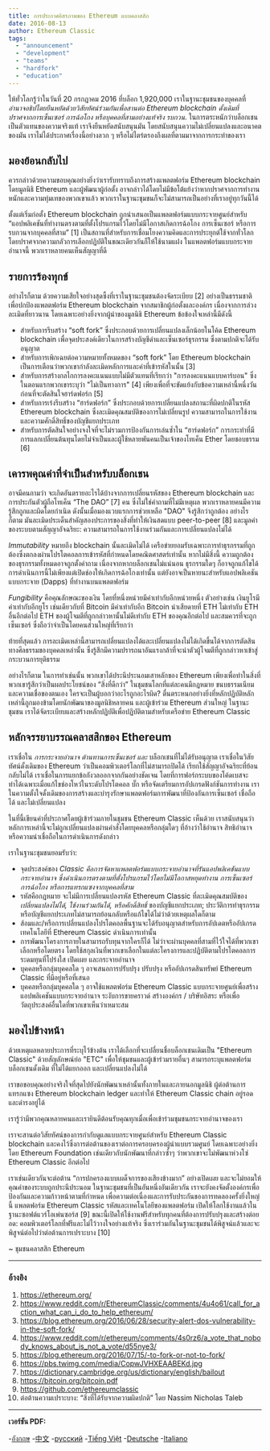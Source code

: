 ```yaml
---
title: การประกาศอิสรภาพของ Ethereum แบบคลาสสิก
date: 2016-08-13
author: Ethereum Classic
tags:
  - "announcement"
  - "development"
  - "teams"
  - "hardfork"
  - "education"
---
```


ให้ทั่วโลกรู้ว่าในวันที่ 20 กรกฎาคม 2016 ที่บล็อก 1,920,000 เราในฐานะชุมชนของบุคคลที่ *อำนาจอธิปไตยยืนหยัดด้วยวิสัยทัศน์ร่วมกันเพื่อสานต่อ Ethereum blockchain ดั้งเดิมที่ปราศจากการเซ็นเซอร์ การฉ้อโกง หรือบุคคลที่สามอย่างแท้จริง รบกวน*. ในการตระหนักว่าบล็อกเชนเป็นตัวแทนของความจริงแท้ เราจึงยืนหยัดสนับสนุนมัน โดยสนับสนุนความไม่เปลี่ยนแปลงและอนาคตของมัน เราไม่ได้ประกาศเรื่องนี้อย่างลวก ๆ หรือไม่ไตร่ตรองถึงผลที่ตามมาจากการกระทำของเรา

## มองย้อนกลับไป

ควรกล่าวด้วยความขอบคุณอย่างยิ่งว่าเรารับทราบถึงการสร้างแพลตฟอร์ม Ethereum blockchain โดยมูลนิธิ Ethereum และผู้พัฒนาผู้ก่อตั้ง อาจกล่าวได้โดยไม่มีข้อโต้แย้งว่าหากปราศจากการทำงานหนักและความทุ่มเทของพวกเขาแล้ว พวกเราในฐานะชุมชนก็จะไม่สามารถเป็นอย่างที่เราอยู่ทุกวันนี้ได้

ตั้งแต่เริ่มก่อตั้ง Ethereum blockchain ถูกนำเสนอเป็นแพลตฟอร์มแบบกระจายศูนย์สำหรับ “แอปพลิเคชันที่ทำงานตรงตามที่ตั้งโปรแกรมไว้โดยไม่มีโอกาสเกิดการฉ้อโกง การเซ็นเซอร์ หรือการรบกวนจากบุคคลที่สาม” [1] เป็นสถานที่สำหรับการเชื่อมโยงความคิดและการประยุกต์ใช้จากทั่วโลกโดยปราศจากความกลัวการเลือกปฏิบัติในขณะเดียวกันก็ให้ใช้นามแฝง ในแพลตฟอร์มแบบกระจายอำนาจนี้ พวกเราหลายคนเห็นสัญญาที่ดี

## รายการร้องทุกข์

อย่างไรก็ตาม ด้วยความเสียใจอย่างสุดซึ้งที่เราในฐานะชุมชนต้องจัดระเบียบ [2] อย่างเป็นธรรมชาติเพื่อปกป้องแพลตฟอร์ม Ethereum blockchain จากสมาชิกผู้ก่อตั้งและองค์กร เนื่องจากการล่วงละเมิดที่ยาวนาน โดยเฉพาะอย่างยิ่งจากผู้นำของมูลนิธิ Ethereum ข้อข้องใจเหล่านี้มีดังนี้

- สำหรับการรีบสร้าง “soft fork” ซึ่งประกอบด้วยการเปลี่ยนแปลงเล็กน้อยในโค้ด Ethereum blockchain เพื่อจุดประสงค์เดียวในการสร้างบัญชีดำและเซ็นเซอร์ธุรกรรม ซึ่งตามปกติจะได้รับอนุญาต
- สำหรับการเพิกเฉยต่อความหมายทั้งหมดของ “soft fork” โดย Ethereum blockchain เป็นการเตือนว่าพวกเขากำลังละเมิดหลักการและค่าที่เข้ารหัสในนั้น [3]
- สำหรับการสร้างกลไกการลงคะแนนแบบไม่มีตัวแทนที่เรียกว่า "การลงคะแนนแบบคาร์บอน" ซึ่งในตอนแรกพวกเขาระบุว่า "ไม่เป็นทางการ" [4] เพียงเพื่อที่จะขัดแย้งกับข้อความเหล่านี้หนึ่งวันก่อนที่จะตัดสินใจฮาร์ดฟอร์ก [5]
- สำหรับการเร่งรีบสร้าง “ฮาร์ดฟอร์ก” ซึ่งประกอบด้วยการเปลี่ยนแปลงสถานะที่ผิดปกติในรหัส Ethereum blockchain ซึ่งละเมิดคุณสมบัติของการไม่เปลี่ยนรูป ความสามารถในการใช้งาน และความศักดิ์สิทธิ์ของบัญชีแยกประเภท
- สำหรับการตัดสินใจอย่างจงใจที่จะไม่รวมการป้องกันการเล่นซ้ำใน “ฮาร์ดฟอร์ก” การกระทำที่มีการแลกเปลี่ยนต้นทุนโดยไม่จำเป็นและผู้ใช้หลายพันคนเป็นเจ้าของโทเค็น Ether โดยชอบธรรม [6]

## เคารพคุณค่าที่จำเป็นสำหรับบล็อกเชน

อาจมีคนถามว่า จะเกิดอันตรายอะไรได้บ้างจากการเปลี่ยนรหัสของ Ethereum blockchain และการประกันตัวผู้ถือโทเค็น “The DAO” [7] คน ซึ่งไม่ใช่คำถามที่ไม่มีเหตุผล พวกเราหลายคนมีความรู้สึกถูกและผิดโดยกำเนิด ดังนั้นเมื่อมองแวบแรกการช่วยเหลือ "DAO" จึงรู้สึกว่าถูกต้อง อย่างไรก็ตาม มันละเมิดประเด็นสำคัญสองประการของสิ่งที่ทำให้เงินสดแบบ peer-to-peer [8] และมูลค่าของระบบตามสัญญาอัจฉริยะ: ความสามารถในการใช้งานร่วมกันและการเปลี่ยนแปลงไม่ได้

*Immutability* หมายถึง blockchain นั้นละเมิดไม่ได้ เครือข่ายยอมรับเฉพาะการทำธุรกรรมที่ถูกต้องซึ่งตกลงผ่านโปรโตคอลการเข้ารหัสที่กำหนดโดยคณิตศาสตร์เท่านั้น หากไม่มีสิ่งนี้ ความถูกต้องของธุรกรรมทั้งหมดอาจถูกตั้งคำถาม เนื่องจากหากบล็อกเชนไม่แน่นอน ธุรกรรมใดๆ ก็อาจถูกแก้ไขได้ การดำเนินการนี้ไม่เพียงแต่เปิดช่องให้เกิดการฉ้อโกงเท่านั้น แต่ยังอาจเป็นหายนะสำหรับแอปพลิเคชันแบบกระจาย (Dapps) ที่ทำงานบนแพลตฟอร์ม

*Fungibility* คือคุณลักษณะของเงิน โดยที่หนึ่งหน่วยมีค่าเท่ากับอีกหน่วยหนึ่ง ตัวอย่างเช่น เงินยูโรมีค่าเท่ากับอีกยูโร เช่นเดียวกับที่ Bitcoin มีค่าเท่ากับอีก Bitcoin น่าเสียดายที่ ETH ไม่เท่ากับ ETH อื่นอีกต่อไป ETH ของผู้โจมตีที่ถูกกล่าวหานั้นไม่ดีเท่ากับ ETH ของคุณอีกต่อไป และสมควรที่จะถูกเซ็นเซอร์ ซึ่งถือว่าจำเป็นโดยคนส่วนใหญ่ที่เรียกว่า

ท้ายที่สุดแล้ว การละเมิดเหล่านี้สามารถเปลี่ยนแปลงได้และเปลี่ยนแปลงไม่ได้เกิดขึ้นได้จากการตัดสินทางศีลธรรมของบุคคลเหล่านั้น ซึ่งรู้สึกมีความปรารถนาอันแรงกล้าที่จะนำตัวผู้โจมตีที่ถูกกล่าวหาเข้าสู่กระบวนการยุติธรรม

อย่างไรก็ตาม ในการทำเช่นนั้น พวกเขาได้ประนีประนอมเสาหลักของ Ethereum เพียงเพื่อทำในสิ่งที่พวกเขารู้สึกว่าเป็นผลประโยชน์ของ “สิ่งที่ดีกว่า” ในชุมชนโลกที่แต่ละคนมีกฎหมาย ขนบธรรมเนียม และความเชื่อของตนเอง ใครจะเป็นผู้บอกว่าอะไรถูกอะไรผิด? ตื่นตระหนกอย่างยิ่งที่หลักปฏิบัติหลักเหล่านี้ถูกมองข้ามโดยนักพัฒนาของมูลนิธิหลายคน และผู้เข้าร่วม Ethereum ส่วนใหญ่ ในฐานะชุมชน เราได้จัดระเบียบและสร้างหลักปฏิบัติเพื่อปฏิบัติตามสำหรับเครือข่าย Ethereum Classic

## หลักจรรยาบรรณคลาสสิกของ Ethereum

เราเชื่อใน *การกระจายอำนาจ ต้านทานการเซ็นเซอร์ และ* บล็อกเชนที่ไม่ได้รับอนุญาต เราเชื่อในวิสัยทัศน์ดั้งเดิมของ Ethereum ว่าเป็นคอมพิวเตอร์โลกที่ไม่สามารถปิดได้ เรียกใช้สัญญาอัจฉริยะที่ย้อนกลับไม่ได้ เราเชื่อในการแยกข้อกังวลออกจากกันอย่างชัดเจน โดยที่การฟอร์กระบบของโค้ดเบสจะทำได้เฉพาะเมื่อแก้ไขช่องโหว่ในระดับโปรโตคอล บั๊ก หรือจัดเตรียมการอัปเกรดฟังก์ชันการทำงาน เราในความตั้งใจดั้งเดิมของการสร้างและบำรุงรักษาแพลตฟอร์มการพัฒนาที่ป้องกันการเซ็นเซอร์ เชื่อถือได้ และไม่เปลี่ยนแปลง

ในที่นี้เขียนค่าที่ประกาศโดยผู้เข้าร่วมภายในชุมชน Ethereum Classic เห็นด้วย เราสนับสนุนว่าหลักการเหล่านี้จะไม่ถูกเปลี่ยนแปลงผ่านคำสั่งโดยบุคคลหรือกลุ่มใดๆ ที่อ้างว่าใช้อำนาจ สิทธิอำนาจ หรือความน่าเชื่อถือในการดำเนินการดังกล่าว

เราในฐานะชุมชนยอมรับว่า:

- จุดประสงค์ของ *Classic คือการจัดหาแพลตฟอร์มแบบกระจายอำนาจที่รันแอปพลิเคชันแบบกระจายอำนาจ ซึ่งดำเนินการตรงตามที่ตั้งโปรแกรมไว้โดยไม่มีโอกาสหยุดทำงาน การเซ็นเซอร์ การฉ้อโกง หรือการแทรกแซงจากบุคคลที่สาม*
- รหัสคือกฎหมาย จะไม่มีการเปลี่ยนแปลงรหัส Ethereum Classic ที่ละเมิดคุณสมบัติของ *เปลี่ยนแปลงไม่ได้, ใช้งานร่วมกันได้, หรือศักดิ์สิทธิ์* ของบัญชีแยกประเภท; ประวัติการทำธุรกรรมหรือบัญชีแยกประเภทไม่สามารถย้อนกลับหรือแก้ไขได้ไม่ว่าด้วยเหตุผลใดก็ตาม
- ส้อมและ/หรือการเปลี่ยนแปลงโปรโตคอลพื้นฐานจะได้รับอนุญาตสำหรับการอัปเดตหรืออัปเกรดเทคโนโลยีที่ Ethereum Classic ดำเนินการเท่านั้น
- การพัฒนาโครงการภายในสามารถรับทุนจากใครก็ได้ ไม่ว่าจะผ่านบุคคลที่สามที่ไว้ใจได้ที่พวกเขาเลือกหรือโดยตรง โดยใช้สกุลเงินที่พวกเขาเลือกในแต่ละโครงการและปฏิบัติตามโปรโตคอลการระดมทุนที่โปร่งใส เปิดเผย และกระจายอำนาจ
- บุคคลหรือกลุ่มบุคคลใด ๆ อาจเสนอการปรับปรุง ปรับปรุง หรืออัปเกรดสินทรัพย์ Ethereum Classic ที่มีอยู่หรือที่เสนอ
- บุคคลหรือกลุ่มบุคคลใด ๆ อาจใช้แพลตฟอร์ม Ethereum Classic แบบกระจายศูนย์เพื่อสร้างแอปพลิเคชันแบบกระจายอำนาจ ระงับการขายคราวด์ สร้างองค์กร / บริษัทอิสระ หรือเพื่อวัตถุประสงค์อื่นใดที่พวกเขาเห็นว่าเหมาะสม

## มองไปข้างหน้า

ด้วยเหตุผลหลายประการที่ระบุไว้ข้างต้น เราได้เลือกที่จะเปลี่ยนชื่อบล็อกเชนเดิมเป็น "Ethereum Classic" ด้วยสัญลักษณ์ย่อ "ETC" เพื่อให้ชุมชนและผู้เข้าร่วมรายอื่นๆ สามารถระบุแพลตฟอร์มบล็อกเชนดั้งเดิม ที่ไม่ได้แยกออก และเปลี่ยนแปลงไม่ได้

เราขอขอบคุณอย่างจริงใจที่สุดไปยังนักพัฒนาเหล่านั้นทั้งภายในและภายนอกมูลนิธิ ผู้ต่อต้านการแทรกแซง Ethereum blockchain ledger และทำให้ Ethereum Classic chain อยู่รอดและดำรงอยู่ได้

เรารู้ว่ามีพวกคุณหลายคนและเรายินดีต้อนรับคุณทุกเมื่อเพื่อเข้าร่วมชุมชนกระจายอำนาจของเรา

เราจะสานต่อวิสัยทัศน์ของการกำกับดูแลแบบกระจายศูนย์สำหรับ Ethereum Classic blockchain และคงไว้ซึ่งการต่อต้านของเราต่อการครอบครองผู้นำแบบรวมศูนย์ โดยเฉพาะอย่างยิ่งโดย Ethereum Foundation เช่นเดียวกับนักพัฒนาที่กล่าวซ้ำๆ ว่าพวกเขาจะไม่พัฒนาห่วงโซ่ Ethereum Classic อีกต่อไป

เราเช่นเดียวกันจะต่อต้าน “การปกครองแบบเผด็จการของเสียงข้างมาก” อย่างเปิดเผย และจะไม่ยอมให้คุณค่าของระบบถูกประนีประนอม ในฐานะชุมชนที่เป็นอันหนึ่งอันเดียวกัน เราจะยังคงจัดตั้งองค์กรเพื่อป้องกันและความก้าวหน้าตามที่กำหนด เพื่อความต่อเนื่องและการรับประกันของการทดลองครั้งยิ่งใหญ่นี้ แพลตฟอร์ม Ethereum Classic รหัสและเทคโนโลยีของแพลตฟอร์ม เปิดให้โลกใช้งานแล้วในฐานะซอฟต์แวร์โอเพ่นซอร์ส [9] ขณะนี้เปิดให้ใช้งานฟรีสำหรับทุกคนที่ต้องการปรับปรุงและสร้างต่อยอด: คอมพิวเตอร์โลกที่ฟรีและไม่ไว้วางใจอย่างแท้จริง ซึ่งเราร่วมกันในฐานะชุมชนได้พิสูจน์แล้วและจะพิสูจน์ต่อไปว่าต่อต้านการเปราะบาง [10]

~ ชุมชนคลาสสิก Ethereum

---

### อ้างอิง

1. https://ethereum.org/
2. https://www.reddit.com/r/EthereumClassic/comments/4u4o61/call_for_action_what_can_i_do_to_help_ethereum/
3. https://blog.ethereum.org/2016/06/28/security-alert-dos-vulnerability-in-the-soft-fork/
4. https://www.reddit.com/r/ethereum/comments/4s0rz6/a_vote_that_nobody_knows_about_is_not_a_vote/d55nye3/
5. https://blog.ethereum.org/2016/07/15/-to-fork-or-not-to-fork/
6. https://pbs.twimg.com/media/CopwJVHXEAABEKd.jpg
7. https://dictionary.cambridge.org/us/dictionary/english/bailout
8. https://bitcoin.org/bitcoin.pdf
9. https://github.com/ethereumclassic
10. ต่อต้านความเปราะบาง: “สิ่งที่ได้รับจากความผิดปกติ” โดย Nassim Nicholas Taleb

---

**เวอร์ชัน PDF:**

-[อังกฤษ](/ETC_Declaration_of_Independence.pdf) -[中文](/ETC_Declaration_of_Independence_chinese.pdf) -[русский](/ETC_Declaration_of_Independence_russian.pdf) -[Tiếng Việt](/ETC_Declaration_of_Independence_vietnamese.pdf) -[Deutsche](/ETC_Declaration_of_Independence_german.pdf) -[Italiano](/ETC_Declaration_of_Independence_italian.pdf)